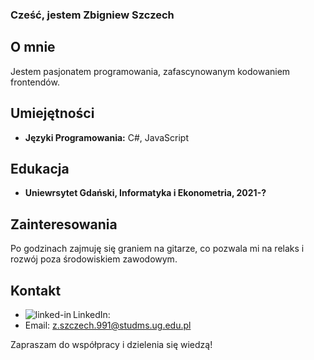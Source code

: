 ### Cześć, jestem Zbigniew Szczech
## O mnie
Jestem pasjonatem programowania, zafascynowanym kodowaniem frontendów. 

## Umiejętności
- **Języki Programowania:** C#, JavaScript

## Edukacja
- **Uniewrsytet Gdański, Informatyka i Ekonometria, 2021-?**

## Zainteresowania
Po godzinach zajmuję się graniem na gitarze, co pozwala mi na relaks i rozwój poza środowiskiem zawodowym.

## Kontakt
- LinkedIn: [<img align="left" alt="linked-in" src="https://img.shields.io/badge/linkedin-%230077B5.svg?&style=for-the-badge&logo=linkedin&logoColor=white" />](https://www.linkedin.com/in/mohammad-faisal-2665b5134)    
- Email: z.szczech.991@studms.ug.edu.pl

Zapraszam do współpracy i dzielenia się wiedzą!




